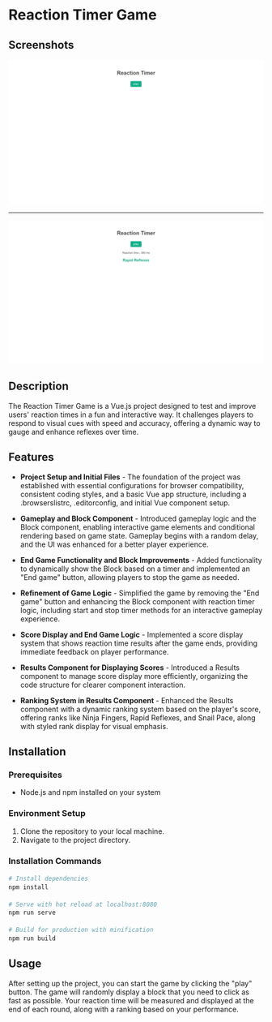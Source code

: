 # Reaction Timer Game

## Screenshots

![](https://raw.githubusercontent.com/elvan/reaction-timer-game-vue-example/main/__screenshots__/Screenshot%202024-02-13%20202010.png)

---

![](https://raw.githubusercontent.com/elvan/reaction-timer-game-vue-example/main/__screenshots__/Screenshot%202024-02-13%20202052.png)

## Description

The Reaction Timer Game is a Vue.js project designed to test and improve users' reaction times in a fun and interactive way. It challenges players to respond to visual cues with speed and accuracy, offering a dynamic way to gauge and enhance reflexes over time.

## Features

- **Project Setup and Initial Files** - The foundation of the project was established with essential configurations for browser compatibility, consistent coding styles, and a basic Vue app structure, including a .browserslistrc, .editorconfig, and initial Vue component setup.

- **Gameplay and Block Component** - Introduced gameplay logic and the Block component, enabling interactive game elements and conditional rendering based on game state. Gameplay begins with a random delay, and the UI was enhanced for a better player experience.

- **End Game Functionality and Block Improvements** - Added functionality to dynamically show the Block based on a timer and implemented an "End game" button, allowing players to stop the game as needed.

- **Refinement of Game Logic** - Simplified the game by removing the "End game" button and enhancing the Block component with reaction timer logic, including start and stop timer methods for an interactive gameplay experience.

- **Score Display and End Game Logic** - Implemented a score display system that shows reaction time results after the game ends, providing immediate feedback on player performance.

- **Results Component for Displaying Scores** - Introduced a Results component to manage score display more efficiently, organizing the code structure for clearer component interaction.

- **Ranking System in Results Component** - Enhanced the Results component with a dynamic ranking system based on the player's score, offering ranks like Ninja Fingers, Rapid Reflexes, and Snail Pace, along with styled rank display for visual emphasis.

## Installation

### Prerequisites

- Node.js and npm installed on your system

### Environment Setup

1. Clone the repository to your local machine.
2. Navigate to the project directory.

### Installation Commands

```bash
# Install dependencies
npm install

# Serve with hot reload at localhost:8080
npm run serve

# Build for production with minification
npm run build
```

## Usage

After setting up the project, you can start the game by clicking the "play" button. The game will randomly display a block that you need to click as fast as possible. Your reaction time will be measured and displayed at the end of each round, along with a ranking based on your performance.
